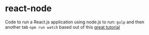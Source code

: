 # react-node
Code to run a React.js application using node.js
to run:
`gulp` and then another tab `npm run watch`
based out of this [great tutorial](http://sahatyalkabov.com/create-a-character-voting-app-using-react-nodejs-mongodb-and-socketio/)
